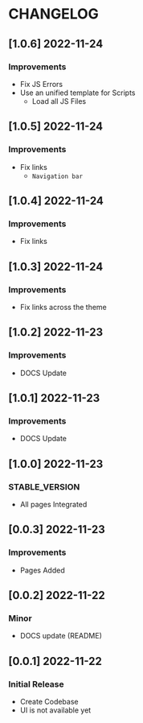 # CHANGELOG

## [1.0.6] 2022-11-24
### Improvements

- Fix JS Errors 
- Use an unified template for Scripts
  - Load all JS Files

## [1.0.5] 2022-11-24
### Improvements

- Fix links
  - `Navigation bar` 

## [1.0.4] 2022-11-24
### Improvements

- Fix links

## [1.0.3] 2022-11-24
### Improvements

- Fix links across the theme

## [1.0.2] 2022-11-23
### Improvements

- DOCS Update

## [1.0.1] 2022-11-23
### Improvements

- DOCS Update

## [1.0.0] 2022-11-23
### STABLE_VERSION

- All pages Integrated

## [0.0.3] 2022-11-23
### Improvements

- Pages Added   

## [0.0.2] 2022-11-22
### Minor

- DOCS update (README)

## [0.0.1] 2022-11-22
### Initial Release

- Create Codebase
- UI is not available yet
